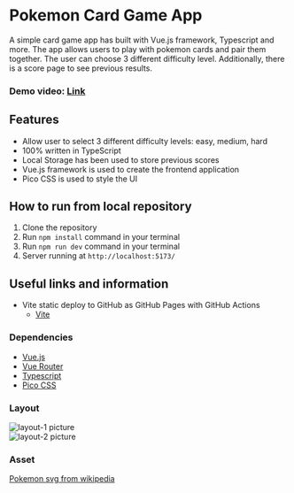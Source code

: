 # **Pokemon Card Game App**

A simple card game app has built with Vue.js framework, Typescript and more. The app allows users to play with pokemon cards and pair them together. The user can choose 3 different difficulty level. Additionally, there is a score page to see previous results.

### Demo video: [Link](https://ev0clu.github.io/pokemon-card-game-vue/)

## Features

- Allow user to select 3 different difficulty levels: easy, medium, hard
- 100% written in TypeScript
- Local Storage has been used to store previous scores
- Vue.js framework is used to create the frontend application
- Pico CSS is used to style the UI

## How to run from local repository

1. Clone the repository
2. Run `npm install` command in your terminal
3. Run `npm run dev` command in your terminal
4. Server running at `http://localhost:5173/`

## Useful links and information

- Vite static deploy to GitHub as GitHub Pages with GitHub Actions
  - [Vite](https://vite.dev/guide/static-deploy)

### Dependencies

- [Vue.js](https://vuejs.org/)
- [Vue Router](https://router.vuejs.org/)
- [Typescript](https://www.typescriptlang.org/)
- [Pico CSS](https://picocss.com/)

### Layout

![layout-1 picture](https://github.com/ev0clu/pokemon-card-game-vue/blob/main/layout-1.png?raw=true)<br>
![layout-2 picture](https://github.com/ev0clu/pokemon-card-game-vue/blob/main/layout-2.png?raw=true)<br>

### Asset

[Pokemon svg from wikipedia](https://en.wikipedia.org/wiki/Pok%C3%A9mon)
